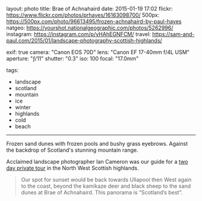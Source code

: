 layout: photo
title: Brae of Achnahaird
date: 2015-01-19 17:02
flickr: https://www.flickr.com/photos/prhayes/16163098700/
500px: https://500px.com/photo/96613495/frozen-achnahaird-by-paul-hayes
natgeo: https://yourshot.nationalgeographic.com/photos/5262996/
instagram: https://instagram.com/p/yHAhEGNFCM/
travel: https://sam-and-paul.com/2015/01/landscape-photography-scottish-highlands/

exif: true
camera: "Canon EOS 70D"
lens: "Canon EF 17-40mm f/4L USM"
aperture: "ƒ/11"
shutter: "0.3"
iso: 100
focal: "17.0mm"

tags:
  - landscape
  - scotland
  - mountain
  - ice
  - winter
  - highlands
  - cold
  - beach
---

Frozen sand dunes with frozen pools and bushy grass eyebrows. Against the backdrop of Scotland's stunning mountain range.

Acclaimed landscape photographer Ian Cameron was our guide for a [two day private tour](https://sam-and-paul.com/2015/01/landscape-photography-scottish-highlands/3/) in the North West Scottish highlands.

> Our spot for sunset would be back towards Ullapool then West again to the coast, beyond the kamikaze deer and black sheep to the sand dunes at Brae of Achnahaird. This panorama is “Scotland’s best”.
